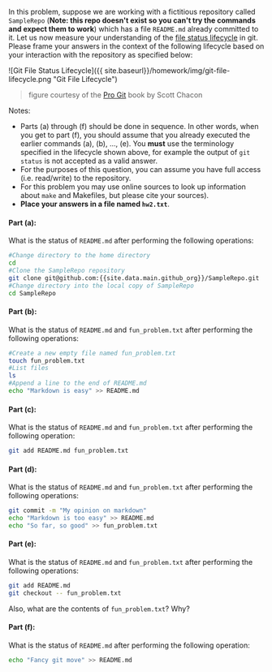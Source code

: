 
  In this problem, suppose we are working with a fictitious repository called `SampleRepo` (**Note: this repo doesn't exist so you can't try the commands and expect them to work**) which has a file `README.md` already committed to it. Let us now measure your understanding of the [file status lifecycle](http://git-scm.com/book/en/Git-Basics-Recording-Changes-to-the-Repository) in git. Please frame your answers in the context of the following lifecycle based on your interaction with the repository as specified below:

![Git File Status Lifecycle]({{ site.baseurl}}/homework/img/git-file-lifecycle.png "Git File Lifecycle")
>figure courtesy of the [Pro Git](http://git-scm.com/book) book by Scott Chacon

Notes:
  - Parts (a) through (f) should be done in sequence. In other words, when you get to part (f), you should assume that you already executed the earlier commands (a), (b), ..., (e). You **must** use the terminology specified in the lifecycle shown above, for example the output of `git status` is not accepted as a valid answer. 
  - For the purposes of this question, you can assume you have full access (i.e. read/write) to the repository.
  - For this problem you may use online sources to look up information about `make` and Makefiles, but please cite your sources).  
  - **Place your answers in a file named `hw2.txt`**.

#### Part (a):
What is the status of `README.md` after performing the following operations:

```bash
#Change directory to the home directory
cd
#Clone the SampleRepo repository
git clone git@github.com:{{site.data.main.github_org}}/SampleRepo.git
#Change directory into the local copy of SampleRepo
cd SampleRepo
```

#### Part (b):
What is the status of `README.md` and `fun_problem.txt` after performing the following operations:

```bash
#Create a new empty file named fun_problem.txt
touch fun_problem.txt
#List files
ls
#Append a line to the end of README.md
echo "Markdown is easy" >> README.md
```

#### Part (c):
What is the status of `README.md` and `fun_problem.txt` after performing the following operation:

```bash
git add README.md fun_problem.txt
```

#### Part (d):
What is the status of `README.md` and `fun_problem.txt` after performing the following operations:

```bash
git commit -m "My opinion on markdown"
echo "Markdown is too easy" >> README.md
echo "So far, so good" >> fun_problem.txt
```

#### Part (e):
What is the status of `README.md` and `fun_problem.txt` after performing the following operations:

```bash
git add README.md
git checkout -- fun_problem.txt
```

Also, what are the contents of `fun_problem.txt`? Why?

#### Part (f):
What is the status of `README.md` after performing the following operation:

```bash
echo "Fancy git move" >> README.md
```
